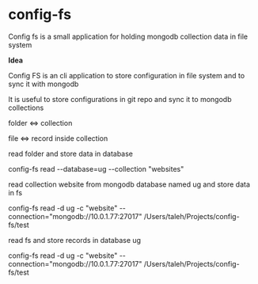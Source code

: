 # config-fs
Config fs is a small application for holding mongodb collection data in file system

**Idea**

Config FS is an cli application to store configuration in file system and to sync it with mongodb

It is useful to store configurations in git repo and sync it to mongodb collections

folder <=> collection

file <=> record inside collection

read folder and store data in database 

config-fs read --database=ug --collection "websites"

read collection website from mongodb database named ug and store data in fs

config-fs read -d ug -c "website" --connection="mongodb://10.0.1.77:27017" /Users/taleh/Projects/config-fs/test

read fs and store records in database ug

config-fs read -d ug -c "website" --connection="mongodb://10.0.1.77:27017" /Users/taleh/Projects/config-fs/test

